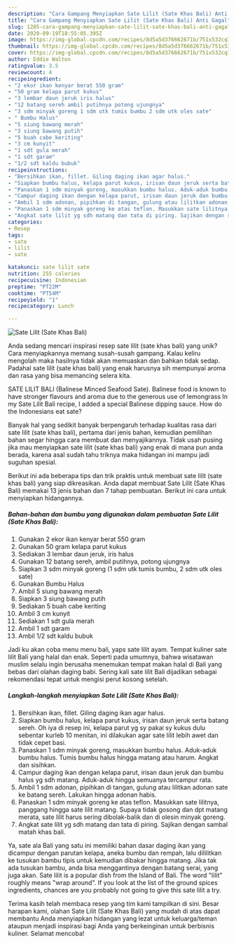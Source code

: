 ```yaml
---
description: "Cara Gampang Menyiapkan Sate Lilit (Sate Khas Bali) Anti Gagal"
title: "Cara Gampang Menyiapkan Sate Lilit (Sate Khas Bali) Anti Gagal"
slug: 1285-cara-gampang-menyiapkan-sate-lilit-sate-khas-bali-anti-gagal
date: 2020-09-19T18:55:05.395Z
image: https://img-global.cpcdn.com/recipes/8d5a5d376662671b/751x532cq70/sate-lilit-sate-khas-bali-foto-resep-utama.jpg
thumbnail: https://img-global.cpcdn.com/recipes/8d5a5d376662671b/751x532cq70/sate-lilit-sate-khas-bali-foto-resep-utama.jpg
cover: https://img-global.cpcdn.com/recipes/8d5a5d376662671b/751x532cq70/sate-lilit-sate-khas-bali-foto-resep-utama.jpg
author: Eddie Walton
ratingvalue: 3.5
reviewcount: 4
recipeingredient:
- "2 ekor ikan kenyar berat 550 gram"
- "50 gram kelapa parut kukus"
- "3 lembar daun jeruk iris halus"
- "12 batang sereh ambil putihnya potong ujungnya"
- "3 sdm minyak goreng 1 sdm utk tumis bumbu 2 sdm utk oles sate"
- " Bumbu Halus"
- "5 siung bawang merah"
- "3 siung bawang putih"
- "5 buah cabe keriting"
- "3 cm kunyit"
- "1 sdt gula merah"
- "1 sdt garam"
- "1/2 sdt kaldu bubuk"
recipeinstructions:
- "Bersihkan ikan, fillet. Giling daging ikan agar halus."
- "Siapkan bumbu halus, kelapa parut kukus, irisan daun jeruk serta batang sereh. Oh iya di resep ini, kelapa parut yg sy pakai sy kukus dulu sebentar kurleb 10 menitan, ini dilakukan agar sate lilit lebih awet dan tidak cepet basi."
- "Panaskan 1 sdm minyak goreng, masukkan bumbu halus. Aduk-aduk bumbu halus. Tumis bumbu halus hingga matang atau harum. Angkat dan sisihkan."
- "Campur daging ikan dengan kelapa parut, irisan daun jeruk dan bumbu halus yg sdh matang. Aduk-aduk hingga semuanya tercampur rata."
- "Ambil 1 sdm adonan, pipihkan di tangan, gulung atau lilitkan adonan sate ke batang sereh. Lakukan hingga adonan habis."
- "Panaskan 1 sdm minyak goreng ke atas teflon. Masukkan sate lilitnya, panggang hingga sate lilit matang. Supaya tidak gosong dan dpt matang merata, sate lilit harus sering dibolak-balik dan di olesin minyak goreng."
- "Angkat sate lilit yg sdh matang dan tata di piring. Sajikan dengan sambal matah khas bali."
categories:
- Resep
tags:
- sate
- lilit
- sate

katakunci: sate lilit sate 
nutrition: 255 calories
recipecuisine: Indonesian
preptime: "PT22M"
cooktime: "PT54M"
recipeyield: "1"
recipecategory: Lunch

---
```



![Sate Lilit (Sate Khas Bali)](https://img-global.cpcdn.com/recipes/8d5a5d376662671b/751x532cq70/sate-lilit-sate-khas-bali-foto-resep-utama.jpg)

Anda sedang mencari inspirasi resep sate lilit (sate khas bali) yang unik? Cara menyiapkannya memang susah-susah gampang. Kalau keliru mengolah maka hasilnya tidak akan memuaskan dan bahkan tidak sedap. Padahal sate lilit (sate khas bali) yang enak harusnya sih mempunyai aroma dan rasa yang bisa memancing selera kita.

SATE LILIT BALI (Balinese Minced Seafood Sate). Balinese food is known to have stronger flavours and aroma due to the generous use of lemongrass In my Sate Lilit Bali recipe, I added a special Balinese dipping sauce. How do the Indonesians eat sate?

Banyak hal yang sedikit banyak berpengaruh terhadap kualitas rasa dari sate lilit (sate khas bali), pertama dari jenis bahan, kemudian pemilihan bahan segar hingga cara membuat dan menyajikannya. Tidak usah pusing jika mau menyiapkan sate lilit (sate khas bali) yang enak di mana pun anda berada, karena asal sudah tahu triknya maka hidangan ini mampu jadi suguhan spesial.


Berikut ini ada beberapa tips dan trik praktis untuk membuat sate lilit (sate khas bali) yang siap dikreasikan. Anda dapat membuat Sate Lilit (Sate Khas Bali) memakai 13 jenis bahan dan 7 tahap pembuatan. Berikut ini cara untuk menyiapkan hidangannya.

<!--inarticleads1-->

##### Bahan-bahan dan bumbu yang digunakan dalam pembuatan Sate Lilit (Sate Khas Bali):

1. Gunakan 2 ekor ikan kenyar berat 550 gram
1. Gunakan 50 gram kelapa parut kukus
1. Sediakan 3 lembar daun jeruk, iris halus
1. Gunakan 12 batang sereh, ambil putihnya, potong ujungnya
1. Siapkan 3 sdm minyak goreng (1 sdm utk tumis bumbu, 2 sdm utk oles sate)
1. Gunakan  Bumbu Halus
1. Ambil 5 siung bawang merah
1. Siapkan 3 siung bawang putih
1. Sediakan 5 buah cabe keriting
1. Ambil 3 cm kunyit
1. Sediakan 1 sdt gula merah
1. Ambil 1 sdt garam
1. Ambil 1/2 sdt kaldu bubuk


Jadi ku akan coba menu menu bali, yaps sate lilit ayam. Tempat kuliner sate lilit Bali yang halal dan enak. Seperti pada umumnya, bahwa wisatawan muslim selalu ingin berusaha menemukan tempat makan halal di Bali yang bebas dari olahan daging babi. Sering kali sate lilit Bali dijadikan sebagai rekomendasi tepat untuk mengisi perut kosong setelah. 

<!--inarticleads2-->

##### Langkah-langkah menyiapkan Sate Lilit (Sate Khas Bali):

1. Bersihkan ikan, fillet. Giling daging ikan agar halus.
1. Siapkan bumbu halus, kelapa parut kukus, irisan daun jeruk serta batang sereh. Oh iya di resep ini, kelapa parut yg sy pakai sy kukus dulu sebentar kurleb 10 menitan, ini dilakukan agar sate lilit lebih awet dan tidak cepet basi.
1. Panaskan 1 sdm minyak goreng, masukkan bumbu halus. Aduk-aduk bumbu halus. Tumis bumbu halus hingga matang atau harum. Angkat dan sisihkan.
1. Campur daging ikan dengan kelapa parut, irisan daun jeruk dan bumbu halus yg sdh matang. Aduk-aduk hingga semuanya tercampur rata.
1. Ambil 1 sdm adonan, pipihkan di tangan, gulung atau lilitkan adonan sate ke batang sereh. Lakukan hingga adonan habis.
1. Panaskan 1 sdm minyak goreng ke atas teflon. Masukkan sate lilitnya, panggang hingga sate lilit matang. Supaya tidak gosong dan dpt matang merata, sate lilit harus sering dibolak-balik dan di olesin minyak goreng.
1. Angkat sate lilit yg sdh matang dan tata di piring. Sajikan dengan sambal matah khas bali.


Ya, sate ala Bali yang satu ini memiliki bahan dasar daging ikan yang dicampur dengan parutan kelapa, aneka bumbu dan rempah, lalu dililitkan ke tusukan bambu tipis untuk kemudian dibakar hingga matang. Jika tak ada tusukan bambu, anda bisa menggantinya dengan batang serai, yang juga akan. Sate lilit is a popular dish from the Island of Bali. The word &#34;lilit&#34; roughly means &#34;wrap around&#34;. If you look at the list of the ground spices ingredients, chances are you probably not going to give this sate lilit a try. 

Terima kasih telah membaca resep yang tim kami tampilkan di sini. Besar harapan kami, olahan Sate Lilit (Sate Khas Bali) yang mudah di atas dapat membantu Anda menyiapkan hidangan yang lezat untuk keluarga/teman ataupun menjadi inspirasi bagi Anda yang berkeinginan untuk berbisnis kuliner. Selamat mencoba!
